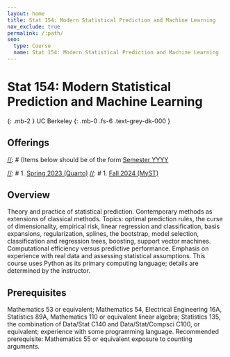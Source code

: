 ```yaml
---
layout: home
title: Stat 154: Modern Statistical Prediction and Machine Learning
nav_exclude: true
permalink: /:path/
seo:
  type: Course
  name: Stat 154: Modern Statistical Prediction and Machine Learning
---
```


# Stat 154: Modern Statistical Prediction and Machine Learning
{: .mb-2 }
UC Berkeley
{: .mb-0 .fs-6 .text-grey-dk-000 }


## Offerings

[//]: # (Items below should be of the form [Semester YYYY](semester-year)

[//]: # (Notably the paths should not have leading slashes in real sites.)

[//]: # 1. [Spring 2023 (Quarto)](/stat999-quarto)
[//]: # 1. [Fall 2024 (MyST)](/stat999-myst)

## Overview

Theory and practice of statistical prediction. Contemporary methods as extensions of classical methods. Topics: optimal prediction rules, the curse of dimensionality, empirical risk, linear regression and classification, basis expansions, regularization, splines, the bootstrap, model selection, classification and regression trees, boosting, support vector machines. Computational efficiency versus predictive performance. Emphasis on experience with real data and assessing statistical assumptions. This course uses Python as its primary computing language; details are determined by the instructor.

## Prerequisites

Mathematics 53 or equivalent; Mathematics 54, Electrical Engineering 16A, Statistics 89A, Mathematics 110 or equivalent linear algebra; Statistics 135, the combination of Data/Stat C140 and Data/Stat/Compsci C100, or equivalent; experience with some programming language. Recommended prerequisite: Mathematics 55 or equivalent exposure to counting arguments.

